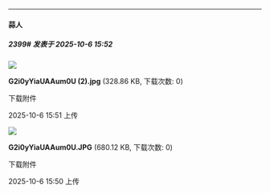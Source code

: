 ﻿
*****

####  蒜人  
##### 2399#       发表于 2025-10-6 15:52

<img src="https://img.stage1st.com/forum/202510/06/155125xhf9plfp2c0575fh.jpg" referrerpolicy="no-referrer">

<strong>G2i0yYiaUAAum0U (2).jpg</strong> (328.86 KB, 下载次数: 0)

下载附件

2025-10-6 15:51 上传

<img src="https://img.stage1st.com/forum/202510/06/155057cjmzrjtfpsd18rx5.jpg" referrerpolicy="no-referrer">

<strong>G2i0yYiaUAAum0U.JPG</strong> (680.12 KB, 下载次数: 0)

下载附件

2025-10-6 15:50 上传

